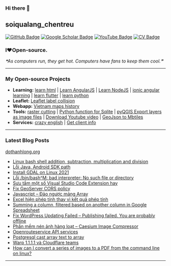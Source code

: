 ### Hi there 👋

## soiqualang_chentreu

[![GitHub Badge](https://img.shields.io/github/followers/soiqualang?style=social)](https://github.com/soiqualang?tab=followers)
[![Google Scholar Badge](https://img.shields.io/badge/Google-Scholar-lightgrey)](https://scholar.google.com/citations?user=M2rJ9t8AAAAJ&hl=en)
[![YouTube Badge](https://img.shields.io/badge/My-YouTube-red)](https://www.youtube.com/channel/UCVMwejzVTfpYQ9qFxOLF2lQ)
[![CV Badge](https://img.shields.io/badge/My-CV-critical)](http://girs.vn/vi/thong-tin-thanh-vien/23/thanh-long-do.html)

### I❤Open-source.

<!-- - 🔭 I’m currently working on ...
- 🌱 I’m currently learning ...
- 👯 I’m looking to collaborate on ...
- 🤔 I’m looking for help with ...
- 💬 Ask me about ...
- 📫 How to reach me: ...
- 😄 Pronouns: ...
- ⚡ Fun fact: ... -->

<!--STARTS_HERE_QUOTE_README-->
<i>❝As computers run, they get hot. Computers have fans to keep them cool.❞</i>
<!--ENDS_HERE_QUOTE_README-->

---

### My Open-source Projects

- **Learning:** 
[learn html](https://github.com/soiqualang/learn_html) | 
[Learn AngularJS](https://github.com/soiqualang/Learn_AngularJS) | 
[Learn NodeJS](https://github.com/soiqualang/hoc_nodejs) | 
[ionic angular learning](https://github.com/soiqualang/ionic_angular_learning) | 
[learn flutter](https://github.com/soiqualang/learn_flutter) | 
[learn python](https://github.com/soiqualang/colab)
- **Leaflet:** 
[Leaflet label collision](https://github.com/soiqualang/label_collision_leaflet_v2)
- **Webapp:** 
[Vietnam maps history](https://github.com/soiqualang/Vietnam_map_history)
- **Tools:** 
[raster cutting](https://github.com/soiqualang/raster_cutting) | 
[Python function for Sqlite](https://github.com/soiqualang/Py4Sqlite3) | 
[pyQGIS Export layers as image files](https://github.com/soiqualang/test_pyQGIS) | 
[Download Youtube video](https://github.com/soiqualang/TYoutube) | 
[GeoJson to Mbtiles](https://github.com/soiqualang/geojson2mbtiles)
- **Services:** 
[crazy english](https://github.com/soiqualang/crazy_english) | 
[Get client info](https://github.com/soiqualang/api4client_info)


<!--
- **Linux:** [manjaro-linux](https://github.com/giswqs/manjaro-linux)
- **R packages:** [whiteboxR](https://github.com/giswqs/whiteboxR)
- **Python packages:** [geemap](https://github.com/giswqs/geemap) | [lidar](https://github.com/giswqs/lidar) | [whitebox-python](https://github.com/giswqs/whitebox) | [geospatial](https://github.com/giswqs/geospatial)
- **ArcGIS Toolboxes:** [WhiteboxTools-ArcGIS](https://github.com/giswqs/WhiteboxTools-ArcGIS) | [Depression Analysis Toolbox](https://github.com/giswqs/Depression-Analysis-Toolbox) | [Wetland Hydrology Analyst](https://github.com/giswqs/Wetland-Hydrology-Analyst-Toolbox)
- **Google Earth Engine:** [Awesome-GEE](https://github.com/giswqs/Awesome-GEE) | [earthengine-py-notebooks](https://github.com/giswqs/earthengine-py-notebooks) | [qgis-earthengine-examples](https://github.com/giswqs/qgis-earthengine-examples) | [earthengine-apps](https://github.com/giswqs/earthengine-apps)
-->

---
### Latest Blog Posts

[dothanhlong.org](https://dothanhlong.org/soiqualang_chentreu/)

<!-- BLOG-POST-LIST:START -->
- [Linux bash shell addition, subtraction, multiplication and division](https://dothanhlong.org/linux-bash-shell-addition-subtraction-multiplication-and-division/)
- [Lỗi Java, Android SDK path](https://dothanhlong.org/loi-java-android-sdk-path/)
- [Install GDAL on Linux 2021](https://dothanhlong.org/install-gdal-on-linux-2021/)
- [Lỗi /bin/bash^M: bad interpreter: No such file or directory](https://dothanhlong.org/loi-bin-bashm-bad-interpreter-no-such-file-or-directory/)
- [Sưu tầm một số Visual Studio Code Extension hay](https://dothanhlong.org/suu-tam-mot-so-visual-studio-code-extension-hay/)
- [Fix GeoServer CORS policy](https://dothanhlong.org/fix-geoserver-cors-policy/)
- [Javascript – Đảo ngược mảng Array](https://dothanhlong.org/javascript-dao-nguoc-mang-array/)
- [Excel hiện phép tính thay vì kết quả phép tính](https://dothanhlong.org/excel-hien-phep-tinh-thay-vi-ket-qua-phep-tinh/)
- [Summing a column, filtered based on another column in Google Spreadsheet](https://dothanhlong.org/summing-a-column-filtered-based-on-another-column-in-google-spreadsheet/)
- [Fix WordPress Updating Failed – Publishing failed. You are probably offline](https://dothanhlong.org/fix-wordpress-updating-failed-publishing-failed-you-are-probably-offline/)
- [Phần mềm nén ảnh hàng loạt – Caesium Image Compressor](https://dothanhlong.org/phan-mem-nen-anh-hang-loat-caesium-image-compressor/)
- [Openrouteservice API services](https://dothanhlong.org/openrouteservice-api-services/)
- [Postgresql cast array text to array](https://dothanhlong.org/postgresql-cast-array-text-to-array/)
- [Warp 1.1.1.1 và Cloudflare teams](https://dothanhlong.org/warp-1-1-1-1-va-cloudflare-teams/)
- [How can I convert a series of images to a PDF from the command line on linux?](https://dothanhlong.org/how-can-i-convert-a-series-of-images-to-a-pdf-from-the-command-line-on-linux/)
<!-- BLOG-POST-LIST:END -->

---


<!-- ![Anurag's github stats](https://github-readme-stats.vercel.app/api?username=soiqualang&show_icons=true&count_private=true) -->
<!-- [![Top Langs](https://github-readme-stats.vercel.app/api/top-langs/?username=soiqualang&langs_count=8&layout=compact)](https://github.com/soiqualang/Py4Sqlite3) -->
<!-- ![Top Langs](https://github-readme-stats.vercel.app/api/top-langs/?username=giswqs&hide_langs_below=10) -->




<!--
**soiqualang/soiqualang** is a ✨ _special_ ✨ repository because its `README.md` (this file) appears on your GitHub profile.

Here are some ideas to get you started:

- 🔭 I’m currently working on ...
- 🌱 I’m currently learning ...
- 👯 I’m looking to collaborate on ...
- 🤔 I’m looking for help with ...
- 💬 Ask me about ...
- 📫 How to reach me: ...
- 😄 Pronouns: ...
- ⚡ Fun fact: ...

https://fsymbols.com/heart/
-->
